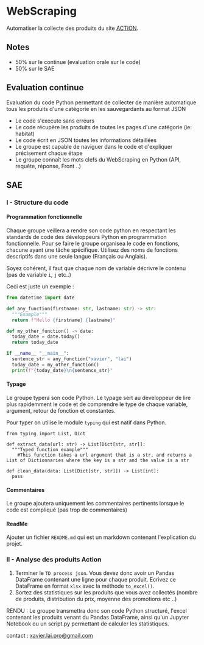 # WebScraping

Automatiser la collecte des produits du site [ACTION](https://www.action.com/fr-fr/).

## Notes

- 50% sur le continue (evaluation orale sur le code)
- 50% sur le SAE

## Evaluation continue

Evaluation du code Python permettant de collecter de manière automatique tous les produits d'une catégorie en les sauvegardants au format JSON
- Le code s'execute sans erreurs
- Le code récupère les produits de toutes les pages d'une catégorie (ie: habitat)
- Le code écrit en JSON toutes les informations détaillées
- Le groupe est capable de naviguer dans le code et d'expliquer précisement chaque étape
- Le groupe connaît les mots clefs du WebScraping en Python (API, requête, réponse, Front ..)

## SAE

### I - Structure du code

#### Programmation fonctionnelle

Chaque groupe veillera a rendre son code python en respectant les standards de code des développeurs Python en programmation fonctionnelle. 
Pour se faire le groupe organisea le code en fonctions, chacune ayant une tâche spécifique. Utilisez des noms de fonctions descriptifs dans une seule langue (Français ou Anglais).

Soyez cohérent, il faut que chaque nom de variable décrivre le contenu (pas de variable `i`, `j` etc..)

Ceci est juste un exemple :

```python
from datetime import date

def any_function(firstname: str, lastname: str) -> str:
  """Example"""
  return f"Hello {firstname} {lastname}"

def my_other_function() -> date:
  today_date = date.today()
  return today_date

if __name__ "__main__":
  sentence_str = any_function("xavier", "lai")
  today_date = my_other_function()
  print(f"{today_date}\n{sentence_str}"
```

#### Typage

Le groupe typera son code Python. Le typage sert au developpeur de lire plus rapidemment le code et de comprendre le type de chaque variable, argument, retour de fonction et constantes.

Pour typer on utilise le module `typing` qui est natif dans Python.

```
from typing import List, Dict

def extract_data(url: str) -> List[Dict[str, str]]:
  """Typed function example"""
    #This function takes a url argument that is a str, and returns a List of Dictionnaries where the key is a str and the value is a str

def clean_data(data: List[Dict[str, str]]) -> List[int]:
  pass
```

#### Commentaires

Le groupe ajoutera uniquement les commentaires pertinents lorsque le code est compliqué (pas trop de commentaires)

#### ReadMe

Ajouter un fichier `README.md` qui est un markdown contenant l'explication du projet.

### II - Analyse des produits Action

1. Terminer le `TD process json`. Vous devez donc avoir un Pandas DataFrame contenant une ligne pour chaque produit. Ecrivez ce DataFrame en format `xlsx` avec la méthode `to_excel()`.
2. Sortez des statistiques sur les produits que vous avez collectés (nombre de produits, distribution du prix, moyenne des promotions etc ..)

RENDU : Le groupe transmettra donc son code Python structuré, l'excel contenant les produits venant du Pandas DataFrame, ainsi qu'un Jupyter Notebook ou un script.py permettant de calculer les statistiques.

contact : xavier.lai.pro@gmail.com
